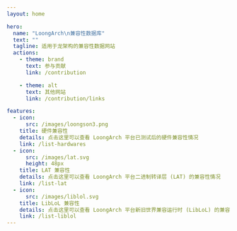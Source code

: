 ```yaml
---
layout: home

hero:
  name: "LoongArch\n兼容性数据库"
  text: ""
  tagline: 适用于龙架构的兼容性数据网站
  actions:
    - theme: brand
      text: 参与贡献
      link: /contribution

    - theme: alt
      text: 其他网站
      link: /contribution/links

features:
  - icon: 
      src: /images/loongson3.png
    title: 硬件兼容性
    details: 点击这里可以查看 LoongArch 平台已测试后的硬件兼容性情况
    link: /list-hardwares
  - icon: 
      src: /images/lat.svg
      height: 48px
    title: LAT 兼容性
    details: 点击这里可以查看 LoongArch 平台二进制转译层 (LAT) 的兼容性情况
    link: /list-lat
  - icon: 
      src: /images/liblol.svg
    title: LibLoL 兼容性
    details: 点击这里可以查看 LoongArch 平台新旧世界兼容运行时 (LibLoL) 的兼容性情况
    link: /list-liblol
---
```

